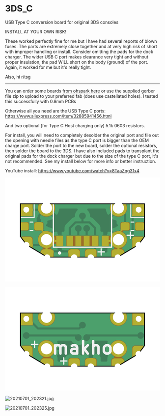 # 3DS_C
USB Type C conversion board for original 3DS consoles

INSTALL AT YOUR OWN RISK!

These worked perfectly fine for me but I have had several reports of blown fuses. The parts are extremely close together and at very high risk of short with improper handling or install. Consider omitting the pads for the dock charger. The wider USB C port makes clearance very tight and without proper insulation, the pad WILL short on the body (ground) of the port. Again, it worked for me but it's really tight. 

Also, hi r/tsg

---

You can order some boards [from ohspark here](https://oshpark.com/shared_projects/H7cVX6ow) or use the supplied gerber file zip to upload to your preferred fab (does use castellated holes). I tested this successfully with 0.8mm PCBs

Otherwise all you need are the USB Type C ports: https://www.aliexpress.com/item/32885941456.html

And two optional (for Type C Host charging only) 5.1k 0603 resistors. 

For install, you will need to completely desolder the original port and file out the opening with needle files as the type C port is bigger than the OEM charge port. Solder the port to the new board, solder the optional resistors, then solder the board to the 3DS. I have also included pads to transplant the original pads for the dock charger but due to the size of the type C port, it's not recommended. See my install below for more info or better instruction. 

YouTube install: https://www.youtube.com/watch?v=8TaaZng31x4

![front](front.png)

![back](back.png)


![20210701_202321.jpg](20210701_202321.jpg)

![20210701_202325.jpg](20210701_202325.jpg)

